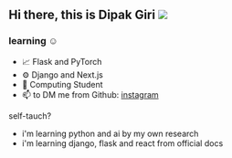 ## Hi there, this is Dipak Giri <img src="https://img.shields.io/badge/python-Developer-%23FFE538"/>
### learning ☺️
- 📈 Flask and PyTorch
- ⚙️ Django and Next.js
- 🍁 Computing Student
- 📫 to DM me from Github: [instagram](https://www.instagram.com/dipakgiri.ipynb)

self-tauch?
- i'm learning python and ai by my own research
- i'm learning django, flask and react from official docs


